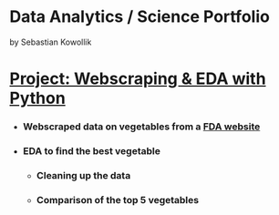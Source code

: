 # Data Analytics / Science Portfolio
by Sebastian Kowollik

# [Project: Webscraping & EDA with Python](https://github.com/SebastianKowollik/Python-Webscraping-EDA-of-Vegetables)
* ### Webscraped data on vegetables from a [FDA website](https://www.fda.gov/food/food-labeling-nutrition/nutrition-information-raw-vegetables)

* ### EDA to find the best vegetable
    * ### Cleaning up the data
    * ### Comparison of the top 5 vegetables


